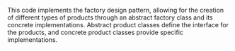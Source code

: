 This code implements the factory design pattern, allowing for the creation of different types of products through an abstract factory class and its concrete implementations. Abstract product classes define the interface for the products, and concrete product classes provide specific implementations.



